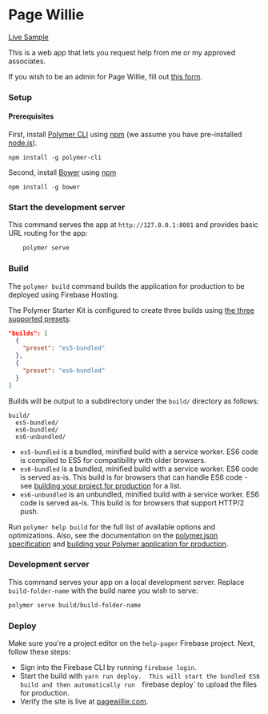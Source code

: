 # Page Willie
[Live Sample](https://pagewillie.com)

This is a web app that lets you request help from me or my approved associates.

If you wish to be an admin for Page Willie, fill out [this form]().

### Setup

#### Prerequisites
First, install [Polymer CLI](https://github.com/Polymer/polymer-cli) using
[npm](https://www.npmjs.com) (we assume you have pre-installed [node.js](https://nodejs.org)).

    npm install -g polymer-cli

Second, install [Bower](https://bower.io/) using [npm](https://www.npmjs.com)

    npm install -g bower

### Start the development server
This command serves the app at `http://127.0.0.1:8081` and provides basic URL
routing for the app:
```bash
    polymer serve
```

### Build
The `polymer build` command builds the application for production to be deployed 
using Firebase Hosting.

The Polymer Starter Kit is configured to create three builds using [the three supported presets](https://www.polymer-project.org/2.0/toolbox/build-for-production#build-presets):

```json
"builds": [
  {
    "preset": "es5-bundled"
  },
  {
    "preset": "es6-bundled"
  }
]
```

Builds will be output to a subdirectory under the `build/` directory as follows:

```
build/
  es5-bundled/
  es6-bundled/
  es6-unbundled/
```

* `es5-bundled` is a bundled, minified build with a service worker. ES6 code is compiled to ES5 for compatibility with older browsers.
* `es6-bundled` is a bundled, minified build with a service worker. ES6 code is served as-is. This build is for browsers that can handle ES6 code - see [building your project for production](https://www.polymer-project.org/2.0/toolbox/build-for-production#compiling) for a list.
* `es6-unbundled` is an unbundled, minified build with a service worker. ES6 code is served as-is. This build is for browsers that support HTTP/2 push.

Run `polymer help build` for the full list of available options and optimizations. Also, see the documentation on the [polymer.json specification](https://www.polymer-project.org/2.0/docs/tools/polymer-json) and [building your Polymer application for production](https://www.polymer-project.org/2.0/toolbox/build-for-production).

### Development server
This command serves your app on a local development server. Replace 
`build-folder-name` with the build name you wish to serve:

```bash
polymer serve build/build-folder-name
```

### Deploy
Make sure you're a project editor on the `help-pager` Firebase project. Next, 
follow these steps:
 - Sign into the Firebase CLI by running `firebase login`.
 - Start the build with `yarn run deploy. 
   This will start the bundled ES6 build and then automatically run 
   `firebase deploy` to upload the files for production.
 - Verify the site is live at [pagewillie.com](https://pagewillie.com).
